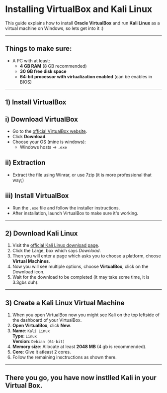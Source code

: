# Installing VirtualBox and Kali Linux

This guide explains how to install **Oracle VirtualBox** and run **Kali Linux** as a virtual machine on Windows, so lets get into it :)

---

## Things to make sure:

- A PC with at least:
  - **4 GB RAM** (8 GB recommended)
  - **30 GB free disk space**
  - **64-bit processor with virtualization enabled** (can be enables in BIOS)
    
---

## 1️) Install VirtualBox

##   i) Download VirtualBox

-  Go to the [official VirtualBox website](virtualbox.org).
-  Click **Download**.
-  Choose your OS (mine is windows):
   - Windows hosts → `.exe`

##  ii) Extraction

- Extract the file using Winrar, or use 7zip (it is more professional that way;)

## iii) Install VirtualBox

- Run the `.exe` file and follow the installer instructions.
- After installation, launch VirtualBox to make sure it's working.

---

## 2️) Download Kali Linux 

1. Visit the [official Kali Linux download page](kali.org).
2. Click the Large, box which says *Download*.
3. Then you will enter a page which asks you to choose a platform, choose **Virtual Machines**.
4. Now you will see multiple options, choose **VirtualBox**, click on the Download icon.
5. Wait for the download to be completed (it may take some time, it is 3.3gbs duh).

---

## 3️) Create a Kali Linux Virtual Machine

1. When you open VirtualBox now you might see Kali on the top leftside of the dashboard of your VirtualBox.
2. **Open VirtualBox**, click **New**.
3. **Name**: `Kali Linux`  
   **Type**: `Linux`  
   **Version**: `Debian (64-bit)`
4. **Memory size**: Allocate at least **2048 MB** (4 gb is recommended).
5. **Core**: Give it atleast 2 cores.
6. Follow the remaining insctructions as shown there.
---

## There you go, you have now instlled Kali in your Virtual Box.
